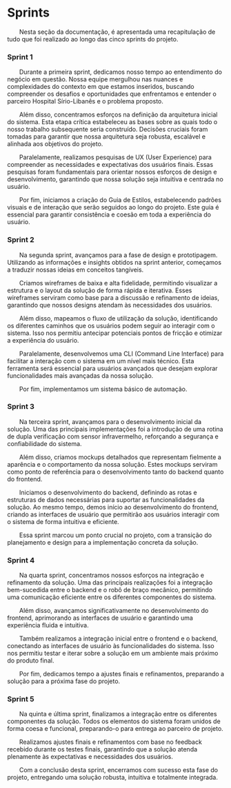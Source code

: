 # Sprints

&emsp;&emsp;Nesta seção da documentação, é apresentada uma recapitulação de tudo que foi realizado ao longo das cinco sprints do projeto. 


### Sprint 1

&emsp;&emsp;Durante a primeira sprint, dedicamos nosso tempo ao entendimento do negócio em questão. Nossa equipe mergulhou nas nuances e complexidades do contexto em que estamos inseridos, buscando compreender os desafios e oportunidades que enfrentamos e entender o parceiro Hospital Sírio-Libanês e o problema proposto.

&emsp;&emsp;Além disso, concentramos esforços na definição da arquitetura inicial do sistema. Esta etapa crítica estabeleceu as bases sobre as quais todo o nosso trabalho subsequente seria construído. Decisões cruciais foram tomadas para garantir que nossa arquitetura seja robusta, escalável e alinhada aos objetivos do projeto.

&emsp;&emsp;Paralelamente, realizamos pesquisas de UX (User Experience) para compreender as necessidades e expectativas dos usuários finais. Essas pesquisas foram fundamentais para orientar nossos esforços de design e desenvolvimento, garantindo que nossa solução seja intuitiva e centrada no usuário.

&emsp;&emsp;Por fim, iniciamos a criação do Guia de Estilos, estabelecendo padrões visuais e de interação que serão seguidos ao longo do projeto. Este guia é essencial para garantir consistência e coesão em toda a experiência do usuário.


### Sprint 2

&emsp;&emsp;Na segunda sprint, avançamos para a fase de design e prototipagem. Utilizando as informações e insights obtidos na sprint anterior, começamos a traduzir nossas ideias em conceitos tangíveis.

&emsp;&emsp;Criamos wireframes de baixa e alta fidelidade, permitindo visualizar a estrutura e o layout da solução de forma rápida e iterativa. Esses wireframes serviram como base para a discussão e refinamento de ideias, garantindo que nossos designs atendam às necessidades dos usuários.

&emsp;&emsp;Além disso, mapeamos o fluxo de utilização da solução, identificando os diferentes caminhos que os usuários podem seguir ao interagir com o sistema. Isso nos permitiu antecipar potenciais pontos de fricção e otimizar a experiência do usuário.

&emsp;&emsp;Paralelamente, desenvolvemos uma CLI (Command Line Interface) para facilitar a interação com o sistema em um nível mais técnico. Esta ferramenta será essencial para usuários avançados que desejam explorar funcionalidades mais avançadas da nossa solução.

&emsp;&emsp;Por fim, implementamos um sistema básico de automação.


### Sprint 3

&emsp;&emsp;Na terceira sprint, avançamos para o desenvolvimento inicial da solução. Uma das principais implementações foi a introdução de uma rotina de dupla verificação com sensor infravermelho, reforçando a segurança e confiabilidade do sistema.

&emsp;&emsp;Além disso, criamos mockups detalhados que representam fielmente a aparência e o comportamento da nossa solução. Estes mockups serviram como ponto de referência para o desenvolvimento tanto do backend quanto do frontend.

&emsp;&emsp;Iniciamos o desenvolvimento do backend, definindo as rotas e estruturas de dados necessárias para suportar as funcionalidades da solução. Ao mesmo tempo, demos início ao desenvolvimento do frontend, criando as interfaces de usuário que permitirão aos usuários interagir com o sistema de forma intuitiva e eficiente.

&emsp;&emsp;Essa sprint marcou um ponto crucial no projeto, com a transição do planejamento e design para a implementação concreta da solução.


### Sprint 4

&emsp;&emsp;Na quarta sprint, concentramos nossos esforços na integração e refinamento da solução. Uma das principais realizações foi a integração bem-sucedida entre o backend e o robô de braço mecânico, permitindo uma comunicação eficiente entre os diferentes componentes do sistema.

&emsp;&emsp;Além disso, avançamos significativamente no desenvolvimento do frontend, aprimorando as interfaces de usuário e garantindo uma experiência fluida e intuitiva.

&emsp;&emsp;Também realizamos a integração inicial entre o frontend e o backend, conectando as interfaces de usuário às funcionalidades do sistema. Isso nos permitiu testar e iterar sobre a solução em um ambiente mais próximo do produto final.

&emsp;&emsp;Por fim, dedicamos tempo a ajustes finais e refinamentos, preparando a solução para a próxima fase do projeto.


### Sprint 5

&emsp;&emsp;Na quinta e última sprint, finalizamos a integração entre os diferentes componentes da solução. Todos os elementos do sistema foram unidos de forma coesa e funcional, preparando-o para entrega ao parceiro de projeto.

&emsp;&emsp;Realizamos ajustes finais e refinamentos com base no feedback recebido durante os testes finais, garantindo que a solução atenda plenamente às expectativas e necessidades dos usuários.

&emsp;&emsp;Com a conclusão desta sprint, encerramos com sucesso esta fase do projeto, entregando uma solução robusta, intuitiva e totalmente integrada.
